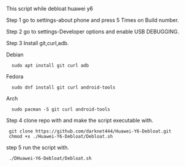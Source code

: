 This script while debloat huawei y6

Step 1 go to settings-about phone and press 5 Times on Build number.

Step 2 go to settings-Developer options and enable USB DEBUGGING.

Step 3 Install git,curl,adb.
   
Debian
      
      sudo apt install git curl adb
Fedora 
      
      sudo dnf install git curl android-tools
Arch 
      
      sudo pacman -S git curl android-tools

Step 4 clone repo with and make the script executable with.

     git clone https://github.com/darknet444/Huawei-Y6-Debloat.git
     chmod +x ./Huawei-Y6-Debloat/Debloat.sh

step 5 run the script with. 
            
     ./DHuawei-Y6-Debloat/Debloat.sh
